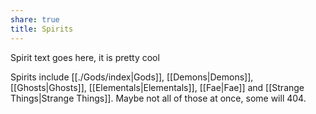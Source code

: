 ```yaml
---
share: true
title: Spirits
---
```


Spirit text goes here, it is pretty cool

Spirits include [[./Gods/index|Gods]], [[Demons|Demons]], [[Ghosts|Ghosts]], [[Elementals|Elementals]], [[Fae|Fae]] and [[Strange Things|Strange Things]].
Maybe not all of those at once, some will 404.